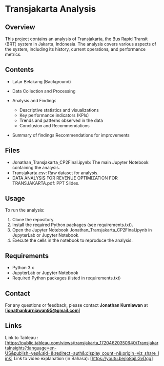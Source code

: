 # **Transjakarta Analysis** #
## Overview ##
This project contains an analysis of Transjakarta, the Bus Rapid Transit (BRT) system in Jakarta, Indonesia. The analysis covers various aspects of the system, including its history, current operations, and performance metrics.

## Contents ##
- Latar Belakang (Background)
- Data Collection and Processing
- Analysis and Findings
    - Descriptive statistics and visualizations
    - Key performance indicators (KPIs)
    - Trends and patterns observed in the data
    - Conclusion and Recommendations

- Summary of findings
Recommendations for improvements

## Files ##
- Jonathan_Transjakarta_CP2Final.ipynb: The main Jupyter Notebook containing the analysis.
- Transjakarta.csv: Raw dataset for analysis.
- DATA ANALYSIS FOR REVENUE OPTIMIZATION FOR TRANSJAKARTA.pdf: PPT Slides.

## Usage ##
To run the analysis:

1. Clone the repository.
2. Install the required Python packages (see requirements.txt).
3. Open the Jupyter Notebook Jonathan_Transjakarta_CP2Final.ipynb in JupyterLab or Jupyter Notebook.
4. Execute the cells in the notebook to reproduce the analysis.

## Requirements ##
- Python 3.x
- JupyterLab or Jupyter Notebook
- Required Python packages (listed in requirements.txt)

## Contact ##
For any questions or feedback, please contact **Jonathan Kurniawan** at [**jonathankurniawan95@gmail.com**]

## Links ##
Link to Tableau : [https://public.tableau.com/views/transjakarta_17204620350640/TransjakartaInsights?:language=en-US&publish=yes&:sid=&:redirect=auth&:display_count=n&:origin=viz_share_link]
Link to video explanation (in Bahasa): [https://youtu.be/jo8ajLGvDgg]
